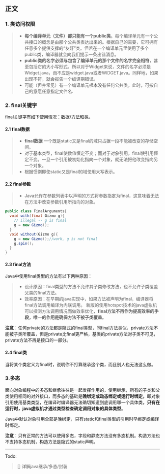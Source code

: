 ## 正文 ##
### 1. 类访问权限 ###
>+ **每个编译单元（文件）都只能有一个public类**。每个编译单元有一个公共接口的概念是由那个公共类表达出来的。根据自己的需要，它可拥有任意多个提供支撑的“友好”类。但若在一个编译单元里使用了多个public类，编译器就会向我们提示一条出错消息。
>+ **public类的名字必须与包含了编译单元的那个文件的名字完全相符**，甚至包括它的大小写形式。所以对于Widget来说，文件的名字必须是Widget.java，而不应是widget.java或者WIDGET.java。同样地，如果出现不符，就会报告一个编译期错误。
>+ 可能（但并常见）有一个编译单元根本没有任何公共类。此时，可按自己的意愿任意指定文件名.

### 2. final关键字 ###
final关键字有如下使用情况：数据/方法和类。
#### 2.1  final数据 ####
>+ **final数据** 一个既是static又是final的域只占据一段不能被改变的存储空间。
>+ 对于基本类型，final使数值恒定不变；而对于对象引用，final使引用恒定不变。一旦一个引用被初始化指向一个对象，就无法把他改变指向另一个对象。
>+ 根据惯例即使static又是final的域使用大写表示。

#### 2.2  final参数 ####
>+ Java允许在参数列表中以声明的方式将参数指定为final，这意味着无法在方法中改变参数引用所指向的对象。
```java
public class FinalArguments{
  void with(final Gizmo g){
    // illegal -- g is final
    g = new Gizmo();
  }
  void without(Gizmo g){
    g = new Gizmo();//work, g is not final
    g.spin();
  }
}
```

#### 2.3  final方法 ####
Java中使用final类型的方法有以下两种原因：
>+ 设计原因：final类型的方法不允许其子类修改方法，也不允许子类覆盖父类的final方法。
>+ 效率原因：在早期的java实现中，如果方法被声明为final，编译器将final方法调用编译为内联调用。
新版的使用hotspot技术的java虚拟机可以探测方法调用情况而做效率优化，**final方法不再作为提高效率的手段，唯一的作用是确保方法不被子类覆盖**。

**注意**：任何private的方法都是隐式的final类型，同final方法类似，private方法不能被子类所覆盖，但是private比final更严格，基类的private方法对子类不可见，private方法不再是接口的一部分。

#### 2.4  final类 ####
当将某个类定义为final时，说明你不打算继承这个类，而且别人也无法这么做。

### 3.多态 ###
面向对象编程中的多态和继承往往是一起发挥作用的，使用继承，所有的子类和父类使用相同的对外接口，而多态的基础是**晚绑定或动态绑定或运行时绑定**，即对象引用使用基类类型，在编译时编译器无法确切知道到底调用哪一个具体类，**只有在运行时，java虚拟机才通过类型检查确定调用对象的具体类型**。

Java中默认对象引用全部是晚绑定，只有static和final类型的引用时早绑定或编译时绑定。

**注意**：只有正常的方法可以使用多态，字段和静态方法没有多态机制。构造方法也不支持多态机制，构造方法是隐式的static声明。

------------
Todo:
>[] 详解java继承/多态/封装
